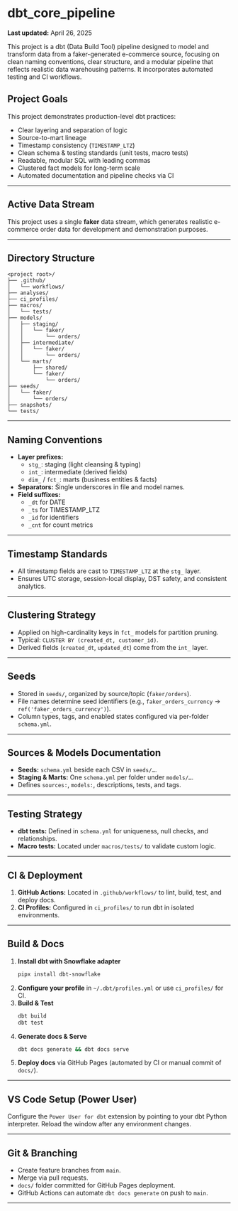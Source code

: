 # dbt_core_pipeline

**Last updated:** April 26, 2025

This project is a dbt (Data Build Tool) pipeline designed to model and transform data from a faker-generated e-commerce source, focusing on clean naming conventions, clear structure, and a modular pipeline that reflects realistic data warehousing patterns. It incorporates automated testing and CI workflows.

## Project Goals

This project demonstrates production-level dbt practices:
- Clear layering and separation of logic
- Source-to-mart lineage
- Timestamp consistency (`TIMESTAMP_LTZ`)
- Clean schema & testing standards (unit tests, macro tests)
- Readable, modular SQL with leading commas
- Clustered fact models for long-term scale
- Automated documentation and pipeline checks via CI

---

## Active Data Stream

This project uses a single **faker** data stream, which generates realistic e-commerce order data for development and demonstration purposes.

---

## Directory Structure

```text
<project root>/
├── .github/
│   └── workflows/
├── analyses/
├── ci_profiles/
├── macros/
│   └── tests/
├── models/
│   ├── staging/
│   │   └── faker/
│   │       └── orders/
│   ├── intermediate/
│   │   └── faker/
│   │       └── orders/
│   └── marts/
│       ├── shared/
│       └── faker/
│           └── orders/
├── seeds/
│   └── faker/
│       └── orders/
├── snapshots/
└── tests/
```

---

## Naming Conventions

- **Layer prefixes:**
  - `stg_`: staging (light cleansing & typing)
  - `int_`: intermediate (derived fields)
  - `dim_` / `fct_`: marts (business entities & facts)
- **Separators:** Single underscores in file and model names.
- **Field suffixes:**
  - `_dt` for DATE
  - `_ts` for TIMESTAMP_LTZ
  - `_id` for identifiers
  - `_cnt` for count metrics

---

## Timestamp Standards

- All timestamp fields are cast to `TIMESTAMP_LTZ` at the `stg_` layer.
- Ensures UTC storage, session-local display, DST safety, and consistent analytics.

---

## Clustering Strategy

- Applied on high-cardinality keys in `fct_` models for partition pruning.
- Typical: `CLUSTER BY (created_dt, customer_id)`.
- Derived fields (`created_dt`, `updated_dt`) come from the `int_` layer.

---

## Seeds

- Stored in `seeds/`, organized by source/topic (`faker/orders`).
- File names determine seed identifiers (e.g., `faker_orders_currency` → `ref('faker_orders_currency')`).
- Column types, tags, and enabled states configured via per-folder `schema.yml`.

---

## Sources & Models Documentation

- **Seeds:** `schema.yml` beside each CSV in `seeds/…`.
- **Staging & Marts:** One `schema.yml` per folder under `models/…`.
- Defines `sources:`, `models:`, descriptions, tests, and tags.

---

## Testing Strategy

- **dbt tests:** Defined in `schema.yml` for uniqueness, null checks, and relationships.
- **Macro tests:** Located under `macros/tests/` to validate custom logic.

---

## CI & Deployment

1. **GitHub Actions:** Located in `.github/workflows/` to lint, build, test, and deploy docs.
2. **CI Profiles:** Configured in `ci_profiles/` to run dbt in isolated environments.

---

## Build & Docs

1. **Install dbt with Snowflake adapter**
   ```bash
   pipx install dbt-snowflake
   ```
2. **Configure your profile** in `~/.dbt/profiles.yml` or use `ci_profiles/` for CI.
3. **Build & Test**
   ```bash
   dbt build
   dbt test
   ```
4. **Generate docs & Serve**
   ```bash
   dbt docs generate && dbt docs serve
   ```
5. **Deploy docs** via GitHub Pages (automated by CI or manual commit of `docs/`).

---

## VS Code Setup (Power User)

Configure the `Power User for dbt` extension by pointing to your dbt Python interpreter. Reload the window after any environment changes.

---

## Git & Branching

- Create feature branches from `main`.
- Merge via pull requests.
- `docs/` folder committed for GitHub Pages deployment.
- GitHub Actions can automate `dbt docs generate` on push to `main`.

---
